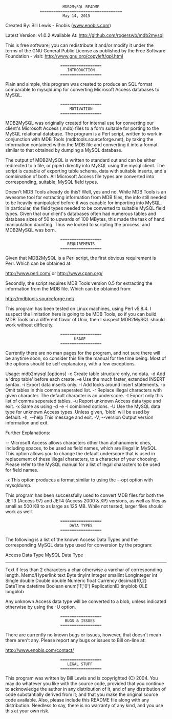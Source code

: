                              MDB2MySQL README
                   ====================================
                             May 14, 2015

Created By: Bill Lewis - Enobis (www.enobis.com)

Latest Version: v1.0.2
Available At: http://github.com/rogerswb/mdb2mysql

This is free software; you can redistribute it and/or modify it under
the terms of the GNU General Public License as published by the Free
Software Foundation - visit: http://www.gnu.org/copyleft/gpl.html

                            ==================
                               INTRODUCTION
                            ==================

Plain and simple, this program was created to produce an SQL format
comparable to mysqldump for converting Microsoft Access databases to
MySQL.

                            ==================
                                MOTIVATION
                            ==================

MDB2MySQL was originally created for internal use for converting our client's
Microsoft Access (.mdb) files to a form suitable for porting to the MySQL
relational database.  The program is a Perl script, written to work in
conjunction with MDB Tools (mdbtools.sourceforge.net), by taking the
information contained within the MDB file and converting it into a format
similar to that obtained by dumping a MySQL database.

  The output of MDB2MySQL is written to standard out and can be either
redirected to a file, or piped directly into MySQL using the mysql client.
The script is capable of exporting table schema, data with suitable inserts,
and a combination of both.  All Microsoft Access file types are converted
into corresponding, suitable, MySQL field types.

  Doesn't MDB Tools already do this?  Well, yes and no.  While MDB Tools is
an awesome tool for extracting information from MDB files, the info still
needed to be heavily manipulated before it was capable for importing into
MySQL.  In particular, the field types needed to be converted to suitable
MySQL field types.  Given that our client's databases often had numerous
tables and database sizes of 50 to upwards of 100 MBytes, this made the task
of hand manipulation daunting.  Thus we looked to scripting the process, and
MDB2MySQL was born.

                            ==================
                               REQUIREMENTS
                            ==================

Given that MDB2MySQL is a Perl script, the first obvious requirement is Perl.
Which can be obtained at:

http://www.perl.com/ or http://www.cpan.org/

Secondly, the script requires MDB Tools version 0.5 for extracting the
information from the MDB file.  Which can be obtained from:

http://mdbtools.sourceforge.net/

This program has been tested on Linux machines, using Perl v5.8.4.  I
suspect the limitation here is going to be MDB Tools, so if you can build
MDB Tools on a different flavor of Unix, then I suspect MDB2MySQL should
work without difficulty.

                            ==================
                                  USAGE
                            ==================

Currently there are no man pages for the program, and not sure there will be
anytime soon, so consider this file the manual for the time being.  Most of
the options should be self explanatory, with a few exceptions.

Usage: mdb2mysql [options] <mdb file>
  -c             Create table structure only, no data.
  -d             Add a 'drop table' before each create.
  -e             Use the much faster, extended INSERT syntax.
  -i             Export data inserts only.
  -l             Add locks around insert statements.
  -o <tables>    Omit tables in this comma seperated list.
  -r <character> Replace illegal characters with given character.
                 The default character is an underscore.
  -t <tables>    Export only this list of comma seperated tables.
  -u             Report unknown Access data type and exit.
  -x             Same as using -d -e -l combined options.
  -U <type>      Use the MySQL data type for unknown Access types.
                 Unless given, 'blob' will be used by default.
  -h, --help     This message and exit.
  -V, --version  Output version information and exit.

Further Explanations:

  -r <character>
     Microsoft Access allows characters other than alphanumeric ones,
     including spaces, to be used as field names, which are illegal in
     MySQL.  This option allows you to change the default underscore that
     is used in replacement of these illegal characters, to a character of
     your choosing.  Please refer to the MySQL manual for a list of legal
     characters to be used for field names.

  -x
     This option produces a format similar to using the --opt option with
     mysqldump.

This program has been successfully used to convert MDB files for both the
JET3 (Access 97) and JET4 (Access 2000 & XP) versions, as well as files as
small as 500 KB to as large as 125 MB.  While not tested, larger files should
work as well.

                            ==================
                                DATA TYPES
                            ==================

The following is a list of the known Access Data Types and the corresponding
MySQL data type used for conversion by the program:

  Access Data Type      MySQL Data Type
  --------------------  --------------------
  Text                  if less than 2 characters a char otherwise a varchar
                        of corresponding length.
  Memo/Hyperlink        text
  Byte                  tinyint
  Integer               smallint
  LongInteger           int
  Single                double
  Double                double
  Numeric               float
  Currency              decimal(10,2)
  DateTime              datetime
  Boolean               enum('1','0')
  ReplicationID         tinyblob
  OLE                   longblob

Any unknown Access data type will be converted to a blob, unless indicated
otherwise by using the -U option.

                            ==================
                              BUGS & ISSUES
                            ==================

There are currently no known bugs or issues, however, that doesn't mean there
aren't any.  Please report any bugs or issues to Bill on-line at:

  http://www.enobis.com/contact/


                            ==================
                               LEGAL STUFF
                            ==================

This program was written by Bill Lewis and is copyrighted (C) 2004.  You may
do whatever you like with the source code, provided that you continue to
acknowledge the author in any distribution of it, and of any distribution of
code substantially derived from it; and that you make the original source code
available.  Also, please include this README file along with any distribution.
Needless to say, there is no warranty of any kind, and you use this at your
own risk.
